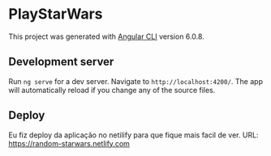 # PlayStarWars

This project was generated with [Angular CLI](https://github.com/angular/angular-cli) version 6.0.8.

## Development server

Run `ng serve` for a dev server. Navigate to `http://localhost:4200/`. The app will automatically reload if you change any of the source files.

## Deploy

Eu fiz deploy da aplicação no netilify para que fique mais facil de ver.
URL: https://random-starwars.netlify.com
